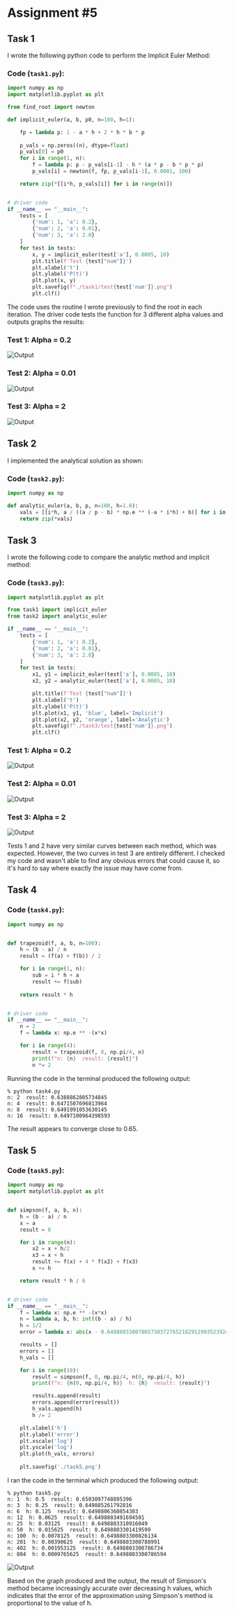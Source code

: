 # Assignment #5

## Task 1

I wrote the following python code to perform the Implicit Euler Method:

### Code (`task1.py`):

```py
import numpy as np
import matplotlib.pyplot as plt

from find_root import newton

def implicit_euler(a, b, p0, n=100, h=1):

    fp = lambda p: 1 - a * h + 2 * h * b * p
    
    p_vals = np.zeros((n), dtype=float)
    p_vals[0] = p0
    for i in range(1, n):
        f = lambda p: p - p_vals[i-1] - h * (a * p - b * p * p)
        p_vals[i] = newton(f, fp, p_vals[i-1], 0.0001, 100)

    return zip(*[[i*h, p_vals[i]] for i in range(n)])


# driver code
if __name__ == "__main__":
    tests = [
        {'num': 1, 'a': 0.2},
        {'num': 2, 'a': 0.01},
        {'num': 3, 'a': 2.0}
    ]
    for test in tests:
        x, y = implicit_euler(test['a'], 0.0005, 10)
        plt.title(f'Test {test["num"]}')
        plt.xlabel('t')
        plt.ylabel('P(t)')
        plt.plot(x, y)
        plt.savefig(f"./task1/test{test['num']}.png")
        plt.clf()
```

The code uses the routine I wrote previously to find the root in each iteration. The driver code tests the function for 3 different alpha values and outputs graphs the results:

### Test 1: Alpha = 0.2
![Output](./task1/test1.png)

### Test 2: Alpha = 0.01
![Output](./task1/test2.png)

### Test 3: Alpha = 2
![Output](./task1/test3.png)


## Task 2

I implemented the analytical solution as shown:

### Code (`task2.py`):

```py
import numpy as np

def analytic_euler(a, b, p, n=100, h=1.0):
    vals = [[i*h, a / ((a / p - b) * np.e ** (-a * i*h) + b)] for i in range(n)]
    return zip(*vals)
```

## Task 3

I wrote the following code to compare the analytic method and implicit method:

### Code (`task3.py`):

```py
import matplotlib.pyplot as plt

from task1 import implicit_euler
from task2 import analytic_euler

if __name__ == "__main__":
    tests = [
        {'num': 1, 'a': 0.2},
        {'num': 2, 'a': 0.01},
        {'num': 3, 'a': 2.0}
    ]
    for test in tests:
        x1, y1 = implicit_euler(test['a'], 0.0005, 10)
        x2, y2 = analytic_euler(test['a'], 0.0005, 10)

        plt.title(f'Test {test["num"]}')
        plt.xlabel('t')
        plt.ylabel('P(t)')
        plt.plot(x1, y1, 'blue', label='Implicit')
        plt.plot(x2, y2, 'orange', label='Analytic')
        plt.savefig(f"./task3/test{test['num']}.png")
        plt.clf()
```

### Test 1: Alpha = 0.2
![Output](./task3/test1.png)

### Test 2: Alpha = 0.01
![Output](./task3/test2.png)

### Test 3: Alpha = 2
![Output](./task3/test3.png)

Tests 1 and 2 have very similar curves between each method, which was expected. However, the two curves in test 3 are entirely different. I checked my code and wasn't able to find any obvious errors that could cause it, so it's hard to say where exactly the issue may have come from.

## Task 4

### Code (`task4.py`):

```py
import numpy as np


def trapezoid(f, a, b, n=100):
    h = (b - a) / n
    result = (f(a) + f(b)) / 2

    for i in range(1, n):
        sub = i * h + a
        result += f(sub)
    
    return result * h


# driver code
if __name__ == "__main__":
    n = 2
    f = lambda x: np.e ** -(x*x)

    for i in range(4):
        result = trapezoid(f, 0, np.pi/4, n)
        print(f"n: {n}  result: {result}")
        n *= 2
```

Running the code in the terminal produced the following output:

```shell
% python task4.py
n: 2  result: 0.6388862805734845
n: 4  result: 0.6471507696813964
n: 8  result: 0.6491991053630145
n: 16  result: 0.6497100964398593
```

The result appears to converge close to 0.65.

## Task 5

### Code (`task5.py`):

```py
import numpy as np
import matplotlib.pyplot as plt


def simpson(f, a, b, n):
    h = (b - a) / n
    x = a
    result = 0

    for i in range(n):
        x2 = x + h/2
        x3 = x + h
        result += f(x) + 4 * f(x2) + f(x3)
        x += h

    return result * h / 6


# driver code
if __name__ == "__main__":
    f = lambda x: np.e ** -(x*x)
    n = lambda a, b, h: int((b - a) / h)
    h = 1/2
    error = lambda x: abs(x - 0.6498803300786573037276521829129935239240253152760926685227030955)

    results = []
    errors = []
    h_vals = []

    for i in range(10):
        result = simpson(f, 0, np.pi/4, n(0, np.pi/4, h))
        print(f"n: {n(0, np.pi/4, h)}  h: {h}  result: {result}")

        results.append(result)
        errors.append(error(result))
        h_vals.append(h)
        h /= 2

    plt.xlabel('h')
    plt.ylabel('error')
    plt.xscale('log')
    plt.yscale('log')
    plt.plot(h_vals, errors)
    
    plt.savefig('./task5.png')
```

I ran the code in the terminal which produced the following output:

```shell
% python task5.py
n: 1  h: 0.5  result: 0.6503097748895396
n: 3  h: 0.25  result: 0.649885261792816
n: 6  h: 0.125  result: 0.6498806360854303
n: 12  h: 0.0625  result: 0.6498803491694501
n: 25  h: 0.03125  result: 0.6498803310916049
n: 50  h: 0.015625  result: 0.6498803301419599
n: 100  h: 0.0078125  result: 0.6498803300826134
n: 201  h: 0.00390625  result: 0.6498803300788991
n: 402  h: 0.001953125  result: 0.6498803300786734
n: 804  h: 0.0009765625  result: 0.6498803300786594
```

![Output](./task5.png)

Based on the graph produced and the output, the result of Simpson's method became increasingly accurate over decreasing h values, which indicates that the error of the approximation using Simpson's method is proportional to the value of h.